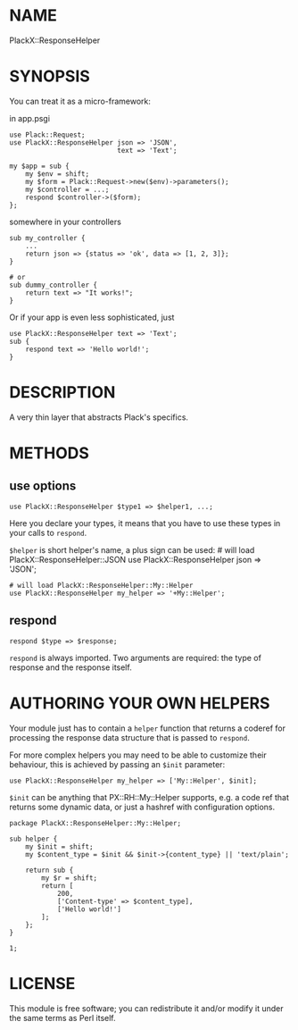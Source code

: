 # NAME
    

PlackX::ResponseHelper

# SYNOPSIS

You can treat it as a micro-framework:

in app.psgi

    use Plack::Request;
    use PlackX::ResponseHelper json => 'JSON',
                               text => 'Text';

    my $app = sub {
        my $env = shift;
        my $form = Plack::Request->new($env)->parameters();
        my $controller = ...;
        respond $controller->($form);
    };

somewhere in your controllers

    sub my_controller {
        ...
        return json => {status => 'ok', data => [1, 2, 3]};
    }

    # or
    sub dummy_controller {
        return text => "It works!";
    }

Or if your app is even less sophisticated, just

    use PlackX::ResponseHelper text => 'Text';
    sub {
        respond text => 'Hello world!';
    }

# DESCRIPTION

A very thin layer that abstracts Plack's specifics.

# METHODS

## use options

    use PlackX::ResponseHelper $type1 => $helper1, ...;

Here you declare your types, it means that you have to use these types
in your calls to `respond`.

`$helper` is short helper's name, a plus sign can be used:
    # will load PlackX::ResponseHelper::JSON
    use PlackX::ResponseHelper json => 'JSON';

    # will load PlackX::ResponseHelper::My::Helper
    use PlackX::ResponseHelper my_helper => '+My::Helper';

## respond

    respond $type => $response;

`respond` is always imported.
Two arguments are required: the type of response and the response itself.

# AUTHORING YOUR OWN HELPERS

Your module just has to contain a `helper` function that returns a coderef
for processing the response data structure that is passed to `respond`.

For more complex helpers you may need to be able to customize their behaviour,
this is achieved by passing an `$init` parameter:

    use PlackX::ResponseHelper my_helper => ['My::Helper', $init];

`$init` can be anything that PX::RH::My::Helper supports, e.g. a code ref
that returns some dynamic data, or just a hashref with configuration options.

    package PlackX::ResponseHelper::My::Helper;

    sub helper {
        my $init = shift;
        my $content_type = $init && $init->{content_type} || 'text/plain';

        return sub {
            my $r = shift;
            return [
                200,
                ['Content-type' => $content_type],
                ['Hello world!']
            ];
        };
    }

    1;

# LICENSE

This module is free software; you can redistribute it and/or modify
it under the same terms as Perl itself.